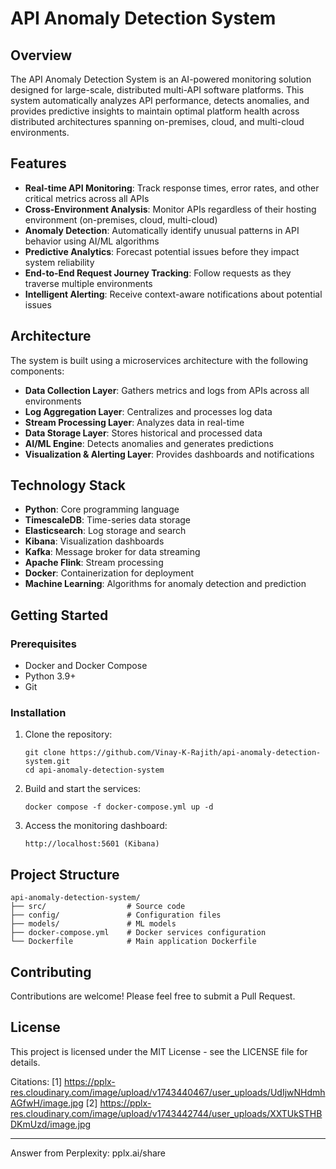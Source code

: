# API Anomaly Detection System

## Overview

The API Anomaly Detection System is an AI-powered monitoring solution designed for large-scale, distributed multi-API software platforms. This system automatically analyzes API performance, detects anomalies, and provides predictive insights to maintain optimal platform health across distributed architectures spanning on-premises, cloud, and multi-cloud environments.

## Features

- **Real-time API Monitoring**: Track response times, error rates, and other critical metrics across all APIs
- **Cross-Environment Analysis**: Monitor APIs regardless of their hosting environment (on-premises, cloud, multi-cloud)
- **Anomaly Detection**: Automatically identify unusual patterns in API behavior using AI/ML algorithms
- **Predictive Analytics**: Forecast potential issues before they impact system reliability
- **End-to-End Request Journey Tracking**: Follow requests as they traverse multiple environments
- **Intelligent Alerting**: Receive context-aware notifications about potential issues

## Architecture

The system is built using a microservices architecture with the following components:

- **Data Collection Layer**: Gathers metrics and logs from APIs across all environments
- **Log Aggregation Layer**: Centralizes and processes log data
- **Stream Processing Layer**: Analyzes data in real-time
- **Data Storage Layer**: Stores historical and processed data
- **AI/ML Engine**: Detects anomalies and generates predictions
- **Visualization & Alerting Layer**: Provides dashboards and notifications

## Technology Stack

- **Python**: Core programming language
- **TimescaleDB**: Time-series data storage
- **Elasticsearch**: Log storage and search
- **Kibana**: Visualization dashboards
- **Kafka**: Message broker for data streaming
- **Apache Flink**: Stream processing
- **Docker**: Containerization for deployment
- **Machine Learning**: Algorithms for anomaly detection and prediction

## Getting Started

### Prerequisites

- Docker and Docker Compose
- Python 3.9+
- Git

### Installation

1. Clone the repository:
   ```
   git clone https://github.com/Vinay-K-Rajith/api-anomaly-detection-system.git
   cd api-anomaly-detection-system
   ```

2. Build and start the services:
   ```
   docker compose -f docker-compose.yml up -d
   ```

3. Access the monitoring dashboard:
   ```
   http://localhost:5601 (Kibana)
   ```

## Project Structure

```
api-anomaly-detection-system/
├── src/                  # Source code
├── config/               # Configuration files
├── models/               # ML models
├── docker-compose.yml    # Docker services configuration
└── Dockerfile            # Main application Dockerfile
```

## Contributing

Contributions are welcome! Please feel free to submit a Pull Request.

## License

This project is licensed under the MIT License - see the LICENSE file for details.

Citations:
[1] https://pplx-res.cloudinary.com/image/upload/v1743440467/user_uploads/UdIjwNHdmhAGfwH/image.jpg
[2] https://pplx-res.cloudinary.com/image/upload/v1743442744/user_uploads/XXTUkSTHBDKmUzd/image.jpg

---
Answer from Perplexity: pplx.ai/share